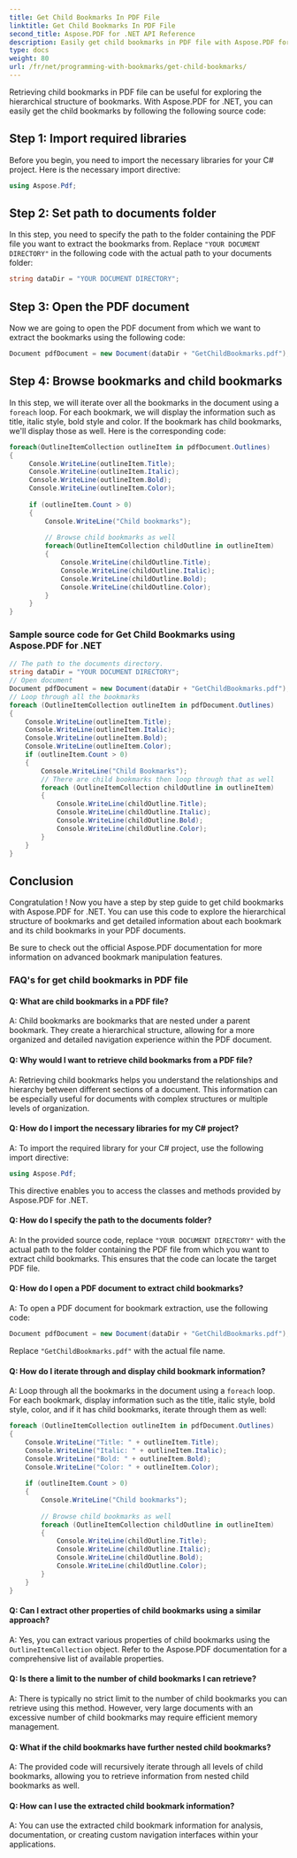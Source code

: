 ```yaml
---
title: Get Child Bookmarks In PDF File
linktitle: Get Child Bookmarks In PDF File
second_title: Aspose.PDF for .NET API Reference
description: Easily get child bookmarks in PDF file with Aspose.PDF for .NET.
type: docs
weight: 80
url: /fr/net/programming-with-bookmarks/get-child-bookmarks/
---
```

Retrieving child bookmarks in PDF file can be useful for exploring the hierarchical structure of bookmarks. With Aspose.PDF for .NET, you can easily get the child bookmarks by following the following source code:

## Step 1: Import required libraries

Before you begin, you need to import the necessary libraries for your C# project. Here is the necessary import directive:

```csharp
using Aspose.Pdf;
```

## Step 2: Set path to documents folder

In this step, you need to specify the path to the folder containing the PDF file you want to extract the bookmarks from. Replace `"YOUR DOCUMENT DIRECTORY"` in the following code with the actual path to your documents folder:

```csharp
string dataDir = "YOUR DOCUMENT DIRECTORY";
```

## Step 3: Open the PDF document

Now we are going to open the PDF document from which we want to extract the bookmarks using the following code:

```csharp
Document pdfDocument = new Document(dataDir + "GetChildBookmarks.pdf");
```

## Step 4: Browse bookmarks and child bookmarks

In this step, we will iterate over all the bookmarks in the document using a `foreach` loop. For each bookmark, we will display the information such as title, italic style, bold style and color. If the bookmark has child bookmarks, we'll display those as well. Here is the corresponding code:

```csharp
foreach(OutlineItemCollection outlineItem in pdfDocument.Outlines)
{
     Console.WriteLine(outlineItem.Title);
     Console.WriteLine(outlineItem.Italic);
     Console.WriteLine(outlineItem.Bold);
     Console.WriteLine(outlineItem.Color);
    
     if (outlineItem.Count > 0)
     {
         Console.WriteLine("Child bookmarks");
        
         // Browse child bookmarks as well
         foreach(OutlineItemCollection childOutline in outlineItem)
         {
             Console.WriteLine(childOutline.Title);
             Console.WriteLine(childOutline.Italic);
             Console.WriteLine(childOutline.Bold);
             Console.WriteLine(childOutline.Color);
         }
     }
}
```

### Sample source code for Get Child Bookmarks using Aspose.PDF for .NET 
```csharp
// The path to the documents directory.
string dataDir = "YOUR DOCUMENT DIRECTORY";
// Open document
Document pdfDocument = new Document(dataDir + "GetChildBookmarks.pdf");
// Loop through all the bookmarks
foreach (OutlineItemCollection outlineItem in pdfDocument.Outlines)
{
	Console.WriteLine(outlineItem.Title);
	Console.WriteLine(outlineItem.Italic);
	Console.WriteLine(outlineItem.Bold);
	Console.WriteLine(outlineItem.Color);
	if (outlineItem.Count > 0)
	{
		Console.WriteLine("Child Bookmarks");
		// There are child bookmarks then loop through that as well
		foreach (OutlineItemCollection childOutline in outlineItem)
		{
			Console.WriteLine(childOutline.Title);
			Console.WriteLine(childOutline.Italic);
			Console.WriteLine(childOutline.Bold);
			Console.WriteLine(childOutline.Color);
		}
	}
}
```

## Conclusion

Congratulation ! Now you have a step by step guide to get child bookmarks with Aspose.PDF for .NET. You can use this code to explore the hierarchical structure of bookmarks and get detailed information about each bookmark and its child bookmarks in your PDF documents.

Be sure to check out the official Aspose.PDF documentation for more information on advanced bookmark manipulation features.

### FAQ's for get child bookmarks in PDF file

#### Q: What are child bookmarks in a PDF file?

A: Child bookmarks are bookmarks that are nested under a parent bookmark. They create a hierarchical structure, allowing for a more organized and detailed navigation experience within the PDF document.

#### Q: Why would I want to retrieve child bookmarks from a PDF file?

A: Retrieving child bookmarks helps you understand the relationships and hierarchy between different sections of a document. This information can be especially useful for documents with complex structures or multiple levels of organization.

#### Q: How do I import the necessary libraries for my C# project?

A: To import the required library for your C# project, use the following import directive:

```csharp
using Aspose.Pdf;
```

This directive enables you to access the classes and methods provided by Aspose.PDF for .NET.

#### Q: How do I specify the path to the documents folder?

A: In the provided source code, replace `"YOUR DOCUMENT DIRECTORY"` with the actual path to the folder containing the PDF file from which you want to extract child bookmarks. This ensures that the code can locate the target PDF file.

#### Q: How do I open a PDF document to extract child bookmarks?

A: To open a PDF document for bookmark extraction, use the following code:

```csharp
Document pdfDocument = new Document(dataDir + "GetChildBookmarks.pdf");
```

Replace `"GetChildBookmarks.pdf"` with the actual file name.

#### Q: How do I iterate through and display child bookmark information?

A: Loop through all the bookmarks in the document using a `foreach` loop. For each bookmark, display information such as the title, italic style, bold style, color, and if it has child bookmarks, iterate through them as well:

```csharp
foreach (OutlineItemCollection outlineItem in pdfDocument.Outlines)
{
    Console.WriteLine("Title: " + outlineItem.Title);
    Console.WriteLine("Italic: " + outlineItem.Italic);
    Console.WriteLine("Bold: " + outlineItem.Bold);
    Console.WriteLine("Color: " + outlineItem.Color);
    
    if (outlineItem.Count > 0)
    {
        Console.WriteLine("Child bookmarks");
        
        // Browse child bookmarks as well
        foreach (OutlineItemCollection childOutline in outlineItem)
        {
            Console.WriteLine(childOutline.Title);
            Console.WriteLine(childOutline.Italic);
            Console.WriteLine(childOutline.Bold);
            Console.WriteLine(childOutline.Color);
        }
    }
}
```

#### Q: Can I extract other properties of child bookmarks using a similar approach?

A: Yes, you can extract various properties of child bookmarks using the `OutlineItemCollection` object. Refer to the Aspose.PDF documentation for a comprehensive list of available properties.

#### Q: Is there a limit to the number of child bookmarks I can retrieve?

A: There is typically no strict limit to the number of child bookmarks you can retrieve using this method. However, very large documents with an excessive number of child bookmarks may require efficient memory management.

#### Q: What if the child bookmarks have further nested child bookmarks?

A: The provided code will recursively iterate through all levels of child bookmarks, allowing you to retrieve information from nested child bookmarks as well.

#### Q: How can I use the extracted child bookmark information?

A: You can use the extracted child bookmark information for analysis, documentation, or creating custom navigation interfaces within your applications.